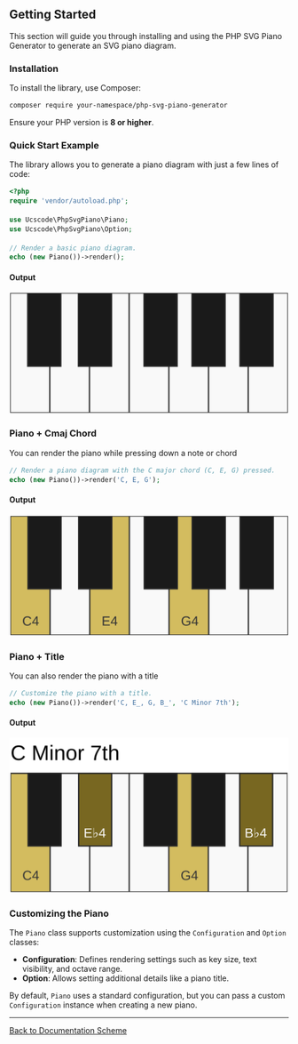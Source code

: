 ## Getting Started

This section will guide you through installing and using the PHP SVG Piano Generator to generate an SVG piano diagram.

### Installation

To install the library, use Composer:

```bash
composer require your-namespace/php-svg-piano-generator
```

Ensure your PHP version is **8 or higher**.

### Quick Start Example

The library allows you to generate a piano diagram with just a few lines of code:

```php
<?php
require 'vendor/autoload.php';

use Ucscode\PhpSvgPiano\Piano;
use Ucscode\PhpSvgPiano\Option;

// Render a basic piano diagram.
echo (new Piano())->render();
```

#### Output

![Piano Plain](./images/piano.png)

### Piano + Cmaj Chord

You can render the piano while pressing down a note or  chord

```php
// Render a piano diagram with the C major chord (C, E, G) pressed.
echo (new Piano())->render('C, E, G');
```

#### Output

![Piano C Major](./images/piano-cmaj.png)

### Piano + Title

You can also render the piano with a title

```php
// Customize the piano with a title.
echo (new Piano())->render('C, E_, G, B_', 'C Minor 7th');
```

#### Output

![Piano C Minor 7th](./images/piano-cmin7-title.png)

### Customizing the Piano

The `Piano` class supports customization using the `Configuration` and `Option` classes:

- **Configuration**: Defines rendering settings such as key size, text visibility, and octave range.
- **Option**: Allows setting additional details like a piano title.

By default, `Piano` uses a standard configuration, but you can pass a custom `Configuration` instance when creating a new piano.

---

[Back to Documentation Scheme](./index.md)

